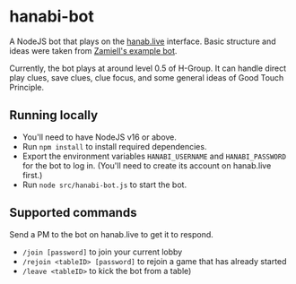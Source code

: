 # hanabi-bot
A NodeJS bot that plays on the [hanab.live](https://hanab.live/) interface. Basic structure and ideas were taken from [Zamiell's example bot](https://github.com/Zamiell/hanabi-live-bot).

Currently, the bot plays at around level 0.5 of H-Group. It can handle direct play clues, save clues, clue focus, and some general ideas of Good Touch Principle.

## Running locally
- You'll need to have NodeJS v16 or above.
- Run `npm install` to install required dependencies.
- Export the environment variables `HANABI_USERNAME` and `HANABI_PASSWORD` for the bot to log in. (You'll need to create its account on hanab.live first.)
- Run `node src/hanabi-bot.js` to start the bot.

## Supported commands
Send a PM to the bot on hanab.live to get it to respond.
- `/join [password]` to join your current lobby
- `/rejoin <tableID> [password]` to rejoin a game that has already started
- `/leave <tableID>` to kick the bot from a table)
